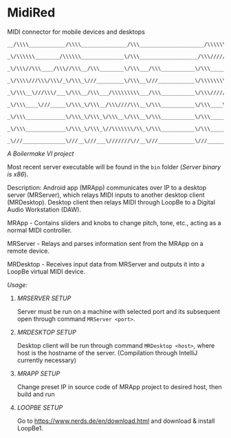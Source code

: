 # MidiRed
MIDI connector for mobile devices and desktops

```
__/\\\\____________/\\\\_______________/\\\_____________________/\\\\\\\\\____________________________/\\\__        
 _\/\\\\\\________/\\\\\\______________\/\\\___________________/\\\///////\\\_________________________\/\\\__       
  _\/\\\//\\\____/\\\//\\\__/\\\________\/\\\___/\\\___________\/\\\_____\/\\\_________________________\/\\\__      
   _\/\\\\///\\\/\\\/_\/\\\_\///_________\/\\\__\///____________\/\\\\\\\\\\\/________/\\\\\\\\_________\/\\\__     
    _\/\\\__\///\\\/___\/\\\__/\\\___/\\\\\\\\\___/\\\___________\/\\\//////\\\______/\\\/////\\\___/\\\\\\\\\__    
     _\/\\\____\///_____\/\\\_\/\\\__/\\\////\\\__\/\\\___________\/\\\____\//\\\____/\\\\\\\\\\\___/\\\////\\\__   
      _\/\\\_____________\/\\\_\/\\\_\/\\\__\/\\\__\/\\\___________\/\\\_____\//\\\__\//\\///////___\/\\\__\/\\\__  
       _\/\\\_____________\/\\\_\/\\\_\//\\\\\\\/\\_\/\\\___________\/\\\______\//\\\__\//\\\\\\\\\\_\//\\\\\\\/\\_ 
        _\///______________\///__\///___\///////\//__\///____________\///________\///____\//////////___\///////\//__
```


*A Boilermake VI project*

Most recent server executable will be found in the `bin` folder (*Server binary is x86*).

Description:
Android app (MRApp) communicates over IP to a desktop server (MRServer), which relays MIDI inputs to another desktop client (MRDesktop). Desktop client then relays MIDI through LoopBe to a Digital Audio Workstation (DAW).

MRApp - Contains sliders and knobs to change pitch, tone, etc., acting as a normal MIDI controller.

MRServer - Relays and parses information sent from the MRApp on a remote device.

MRDesktop - Receives input data from MRServer and outputs it into a LoopBe virtual MIDI device.


_Usage:_

1) *MRSERVER SETUP*

	Server must be run on a machine with selected port and its subsequent open through command `MRServer <port>`.

2) *MRDESKTOP SETUP*
	
	Desktop client will be run through command `MRDesktop <host>`, where host is the hostname of the server. (Compilation through IntelliJ currently necessary)

3) *MRAPP SETUP*
	
	Change preset IP in source code of MRApp project to desired host, then build and run

4) *LOOPBE SETUP*

	Go to https://www.nerds.de/en/download.html and download & install LoopBe1.
